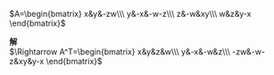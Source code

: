  $A=\begin{bmatrix}  
x&y&-zw\\\   
y&-x&-w-z\\\   
z&-w&xy\\\   
w&z&y-x  
\end{bmatrix}$   
  
**解**  
 $\Rightarrow A^T=\begin{bmatrix}  
x&y&z&w\\\   
y&-x&-w&z\\\   
-zw&-w-z&xy&y-x  
\end{bmatrix}$   
